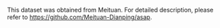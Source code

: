 This dataset was obtained from Meituan. For detailed description, please refer to https://github.com/Meituan-Dianping/asap.

